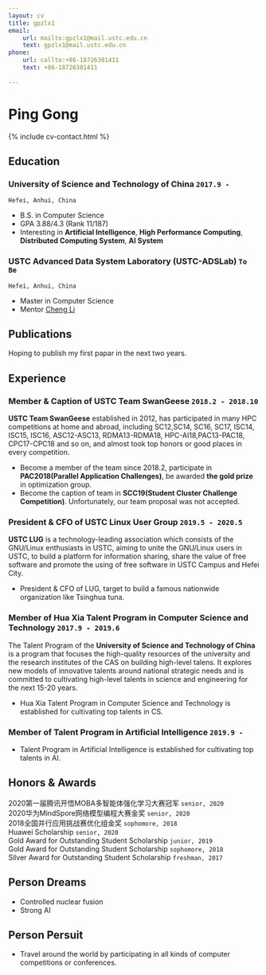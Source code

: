 ```yaml
---
layout: cv
title: gpzlx1
email: 
    url: mailto:gpzlx1@mail.ustc.edu.cn
    text: gpzlx1@mail.ustc.edu.cn
phone: 
    url: callto:+86-18726381411
    text: +86-18726381411
    
---
```

# Ping __Gong__

<!--
include contact information from the front matter
Supported arguments:
    - homepage: url, text
    - phone
    - email
-->
{% include cv-contact.html %}

## Education

### __University of Science and Technology of China__ `2017.9 -`
```
Hefei, Anhui, China
```
- B.S. in Computer Science
- GPA 3.88/4.3 (Rank 11/187)
- Interesting in __Artificial Intelligence__, __High Performance Computing__, __Distributed Computing System__, __AI System__


### __USTC Advanced Data System Laboratory (USTC-ADSLab)__ `To Be`

```
Hefei, Anhui, China
```

- Master in Computer Science
- Mentor [Cheng Li](http://staff.ustc.edu.cn/~chengli7/)

## Publications

Hoping to publish my first papar in the next two years.



## Experience

### __Member & Caption of USTC Team SwanGeese__ `2018.2 - 2018.10`

__USTC Team SwanGeese__ established in 2012, has participated in many HPC competitions at home and abroad, including SC12,SC14, SC16, SC17, ISC14, ISC15, ISC16, ASC12-ASC13, RDMA13-RDMA18, HPC-AI18,PAC13-PAC18, CPC17-CPC18 and so on, and almost took top honors or good places in every competition.
- Become a member of the team since 2018.2, participate in __PAC2018(Parallel Application Challenges)__, be awarded __the gold prize__ in optimization group.
- Become the caption of team in __SCC19(Student Cluster Challenge Competition)__. Unfortunately, our team proposal was not accepted.


### __President & CFO of USTC Linux User Group__  `2019.5 - 2020.5`

__USTC LUG__ is a technology-leading association which consists of the GNU/Linux enthusiasts in USTC, aiming to unite the GNU/Linux users in USTC, to build a platform for information sharing, share the value of free software and promote the using of free software in USTC Campus and Hefei City.
- President & CFO of LUG, target to build a famous nationwide organization like Tsinghua tuna.


### __Member of Hua Xia Talent Program in Computer Science and Technology__ `2017.9 - 2019.6`
The Talent Program of the __University of Science and Technology of China__ is a program that focuses the high-quality resources of the university and the research institutes of the CAS on building high-level talens. It explores new models of innovative talents around national strategic needs and is committed to cultivating high-level talents in science and engineering for the next 15-20 years.

- Hua Xia Talent Program in Computer Science and Technology is established for cultivating top talents in CS.

### __Member of Talent Program in Artificial Intelligence__ `2019.9 -`

- Talent Program in Artificial Intelligence is established for cultivating top talents in AI.

## Honors & Awards
2020第一届腾讯开悟MOBA多智能体强化学习大赛冠军 `senior, 2020` <br>
2020华为MindSpore网络模型编程大赛金奖 `senior, 2020` <br>
2018全国并行应用挑战赛优化组金奖 `sophomore, 2018` <br>
Huawei Scholarship `senior, 2020` <br>
Gold Award for Outstanding Student Scholarship `junior, 2019` <br>
Gold Award for Outstanding Student Scholarship `sophomore, 2018` <br>
Silver Award for Outstanding Student Scholarship `freshman, 2017` <br>

## Person Dreams

- Controlled nuclear fusion
- Strong AI


## Person Persuit

- Travel around the world by participating in all kinds of computer competitions or conferences.

<!-- ### Footer
Last updated: Apr 2021 
-->
